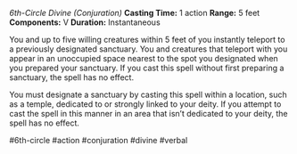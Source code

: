 *6th-Circle Divine (Conjuration)*
**Casting Time:** 1 action
**Range:** 5 feet
**Components:** V
**Duration:** Instantaneous

You and up to five willing creatures within 5 feet of you instantly teleport to a previously designated sanctuary. You and creatures that teleport with you appear in an unoccupied space nearest to the spot you designated when you prepared your sanctuary. If you cast this spell without first preparing a sanctuary, the spell has no effect.

You must designate a sanctuary by casting this spell within a location, such as a temple, dedicated to or strongly linked to your deity. If you attempt to cast the spell in this manner in an area that isn’t dedicated to your deity, the spell has no effect.

#6th-circle #action #conjuration #divine #verbal
